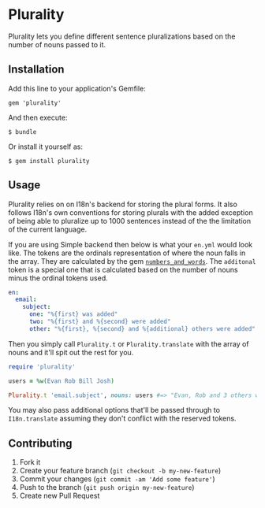 # Plurality

Plurality lets you define different sentence pluralizations based on the number of nouns passed to it. 

## Installation

Add this line to your application's Gemfile:

    gem 'plurality'

And then execute:

    $ bundle

Or install it yourself as:

    $ gem install plurality

## Usage

Plurality relies on on I18n's backend for storing the plural forms.  It also follows I18n's own conventions for storing plurals with the added exception of being able to pluralize up to 1000 sentences instead of the the limitation of the current language.

If you are using Simple backend then below is what your `en.yml` would look like.  The tokens are the ordinals representation of where the noun falls in the array.  They are calculated by the gem [`numbers_and_words`](https://github.com/kslazarev/numbers_and_words).  The `additonal` token is a special one that is calculated based on the number of nouns minus the ordinal tokens used. 
``` yaml
en:
  email:
    subject:
      one: "%{first} was added"
      two: "%{first} and %{second} were added"
      other: "%{first}, %{second} and %{additional} others were added"
```

Then you simply call `Plurality.t` or `Plurality.translate` with the array of nouns and it'll spit out the rest for you.  

``` ruby
require 'plurality'

users = %w(Evan Rob Bill Josh)

Plurality.t 'email.subject', nouns: users #=> "Evan, Rob and 3 others were added"

```

You may also pass additional options that'll be passed through to `I18n.translate` assuming they don't conflict with the reserved tokens.

## Contributing

1. Fork it
2. Create your feature branch (`git checkout -b my-new-feature`)
3. Commit your changes (`git commit -am 'Add some feature'`)
4. Push to the branch (`git push origin my-new-feature`)
5. Create new Pull Request
